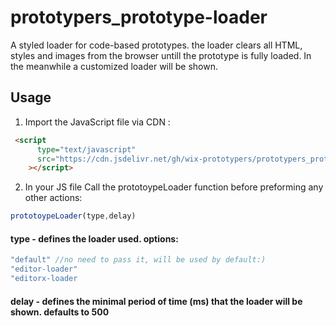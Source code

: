 # prototypers_prototype-loader

A styled loader for code-based prototypes. the loader clears all HTML, styles and images from the browser untill the prototype is fully loaded. In the meanwhile a customized loader will be shown.
## Usage
1. Import the JavaScript file via CDN :
```HTML
 <script
      type="text/javascript"
      src="https://cdn.jsdelivr.net/gh/wix-prototypers/prototypers_prototype-loader-preview@latest/loader.js"
    ></script>
```
2. In your JS file Call the prototoypeLoader function before preforming any other actions:

```Javascript
prototoypeLoader(type,delay)
```
#### type - defines the loader used. options:
```Javascript
"default" //no need to pass it, will be used by default:)
"editor-loader"
"editorx-loader
```
#### delay - defines the minimal period of time (ms) that the loader will be shown. defaults to 500

